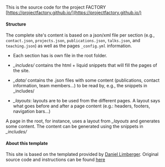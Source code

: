 
This is the source code for the project FACTORY  [https://projectfactory.github.io/](https://projectfactory.github.io/)

#### Structure 
The complete site's content is based on a json/xml file per section (e.g., ```contact.json```, ```projects.json```, ```publications.json```, ```talks.json```, and ```teaching.json```) as well as the pages ```_config.yml``` information. 


* Each section has is own file in the root folder.
* *_includes/* contains the html + liquid snippets that will fill the pages of the site.

* *_data/* contains the .json files with some content (publications, contact information, team members...) to be read by, e.g., the snippets in _includes/

* *_layouts*: layouts are to be used from the different pages. A layout says what goes before and after a page content (e.g.: headers, footers, navigation bars...)

A page in the root, for instance, uses a layout from *_layouts* and generates some content. The content can be generated using the snippets in *_includes/*

#### About this template
This site is based on the templated provided by  [Daniel Limberger](http://www.daniellimberger.de). Original source code and instructions can be found [here](https://github.com/cboettig/labnotebook)
